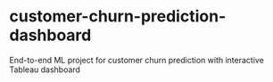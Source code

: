 # customer-churn-prediction-dashboard
End-to-end ML project for customer churn prediction with interactive Tableau dashboard
